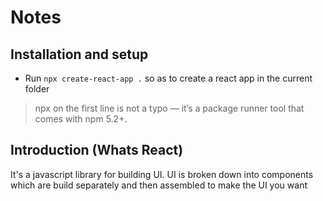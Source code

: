 # Notes
## Installation and setup
- Run `npx create-react-app .` so as to create a react app in the current folder
> npx on the first line is not a typo — it’s a package runner tool that comes with npm 5.2+.

## Introduction (Whats React)
It's a javascript library for building UI. UI is broken down into components which are build separately and then assembled to make the UI you want